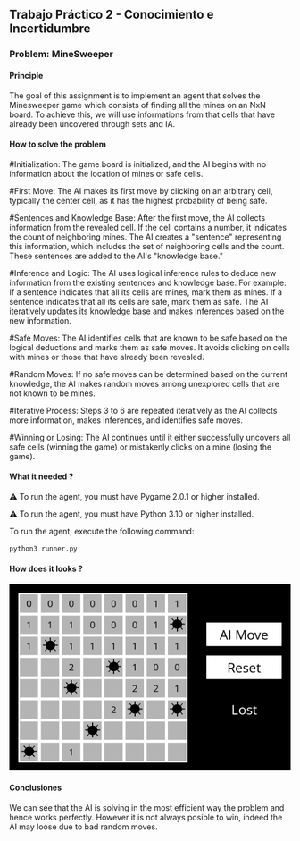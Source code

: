 ## Trabajo Práctico 2 - Conocimiento e Incertidumbre

### Problem: MineSweeper

#### Principle

The goal of this assignment is to implement an agent that solves the Minesweeper game which consists of finding all the mines on an NxN board. To achieve this, we will use informations from that cells that have already been uncovered through sets and IA.

#### How to solve the problem

#Initialization:
The game board is initialized, and the AI begins with no information about the location of mines or safe cells.

#First Move:
The AI makes its first move by clicking on an arbitrary cell, typically the center cell, as it has the highest probability of being safe.

#Sentences and Knowledge Base:
After the first move, the AI collects information from the revealed cell. If the cell contains a number, it indicates the count of neighboring mines.
The AI creates a "sentence" representing this information, which includes the set of neighboring cells and the count.
These sentences are added to the AI's "knowledge base."

#Inference and Logic:
The AI uses logical inference rules to deduce new information from the existing sentences and knowledge base. For example:
    If a sentence indicates that all its cells are mines, mark them as mines.
    If a sentence indicates that all its cells are safe, mark them as safe.
The AI iteratively updates its knowledge base and makes inferences based on the new information.

#Safe Moves:
The AI identifies cells that are known to be safe based on the logical deductions and marks them as safe moves. It avoids clicking on cells with mines or those that have already been revealed.

#Random Moves:
If no safe moves can be determined based on the current knowledge, the AI makes random moves among unexplored cells that are not known to be mines.

#Iterative Process:
Steps 3 to 6 are repeated iteratively as the AI collects more information, makes inferences, and identifies safe moves.

#Winning or Losing:
The AI continues until it either successfully uncovers all safe cells (winning the game) or mistakenly clicks on a mine (losing the game).

#### What it needed ?

:warning: To run the agent, you must have Pygame 2.0.1 or higher installed.

:warning: To run the agent, you must have Python 3.10 or higher installed.

To run the agent, execute the following command:

```bash
python3 runner.py
```

#### How does it looks ?

![game.png](assets%2Fimages%2Fgame.png)


#### Conclusiones

We can see that the AI is solving in the most efficient way the problem and hence works perfectly.
However it is not always posible to win, indeed the AI may loose due to bad random moves.
